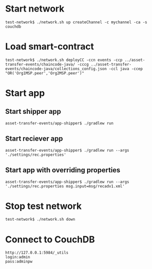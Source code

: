 # Start network
```
test-network$ ./network.sh up createChannel -c mychannel -ca -s couchdb
```

# Load smart-contract
```
test-network$ ./network.sh deployCC -ccn events -ccp ../asset-transfer-events/chaincode-java/ -cccg ../asset-transfer-events/chaincode-java/collections_config.json -ccl java -ccep "OR('Org1MSP.peer','Org2MSP.peer')"
```

# Start app
## Start shipper app
```
asset-transfer-events/app-shipper$ ./gradlew run
```

## Start reciever app
```
asset-transfer-events/app-shipper$ ./gradlew run --args './settings/rec.properties'
```

## Start app with overriding properties
```
asset-transfer-events/app-shipper$ ./gradlew run --args './settings/rec.properties msg.input=msg/recadv1.xml'
```

# Stop test network
```
test-network$ ./network.sh down   
```

# Connect to CouchDB
```
http://127.0.0.1:5984/_utils
login:admin
pass:adminpw
```